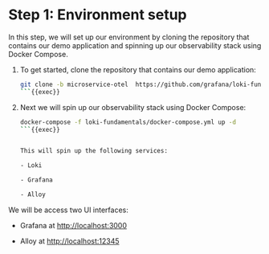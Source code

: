 # Step 1: Environment setup

In this step, we will set up our environment by cloning the repository that contains our demo application and spinning up our observability stack using Docker Compose.

1. To get started, clone the repository that contains our demo application:

   ```bash
   git clone -b microservice-otel  https://github.com/grafana/loki-fundamentals.git
   ```{{exec}}

1. Next we will spin up our observability stack using Docker Compose:

   ```bash
   docker-compose -f loki-fundamentals/docker-compose.yml up -d
   ```{{exec}}


   This will spin up the following services:

   - Loki

   - Grafana

   - Alloy

We will be access two UI interfaces:

- Grafana at [http://localhost:3000]({{TRAFFIC_HOST1_3000}})

- Alloy at [http://localhost:12345]({{TRAFFIC_HOST1_12345}})
